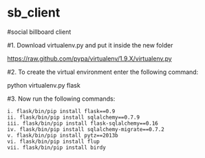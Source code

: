 sb_client
=========

#social billboard client

#1. Download virtualenv.py and put it inside the new folder

https://raw.github.com/pypa/virtualenv/1.9.X/virtualenv.py

#2. To create the virtual environment enter the following command:

python virtualenv.py flask

#3. Now run the following commands:

    i. flask/bin/pip install flask==0.9
    ii. flask/bin/pip install sqlalchemy==0.7.9
    iii. flask/bin/pip install flask-sqlalchemy==0.16
    iv. flask/bin/pip install sqlalchemy-migrate==0.7.2
    v. flask/bin/pip install pytz==2013b
    vi. flask/bin/pip install flup
    vii. flask/bin/pip install birdy
    
    
